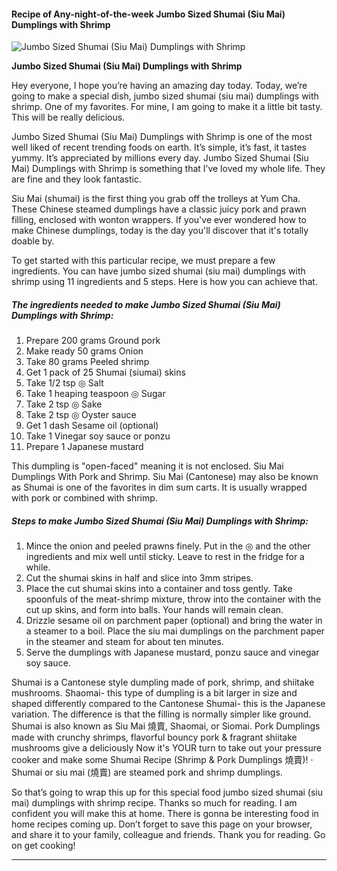             

#### Recipe of Any-night-of-the-week Jumbo Sized Shumai (Siu Mai) Dumplings with Shrimp

![Jumbo Sized Shumai (Siu Mai) Dumplings with Shrimp](https://img-global.cpcdn.com/recipes/5636320975126528/751x532cq70/jumbo-sized-shumai-siu-mai-dumplings-with-shrimp-recipe-main-photo.jpg)

**Jumbo Sized Shumai (Siu Mai) Dumplings with Shrimp**

Hey everyone, I hope you’re having an amazing day today. Today, we’re going to make a special dish, jumbo sized shumai (siu mai) dumplings with shrimp. One of my favorites. For mine, I am going to make it a little bit tasty. This will be really delicious.

Jumbo Sized Shumai (Siu Mai) Dumplings with Shrimp is one of the most well liked of recent trending foods on earth. It’s simple, it’s fast, it tastes yummy. It’s appreciated by millions every day. Jumbo Sized Shumai (Siu Mai) Dumplings with Shrimp is something that I’ve loved my whole life. They are fine and they look fantastic.

Siu Mai (shumai) is the first thing you grab off the trolleys at Yum Cha. These Chinese steamed dumplings have a classic juicy pork and prawn filling, enclosed with wonton wrappers. If you've ever wondered how to make Chinese dumplings, today is the day you'll discover that it's totally doable by.

To get started with this particular recipe, we must prepare a few ingredients. You can have jumbo sized shumai (siu mai) dumplings with shrimp using 11 ingredients and 5 steps. Here is how you can achieve that.

##### The ingredients needed to make Jumbo Sized Shumai (Siu Mai) Dumplings with Shrimp:

1.  Prepare 200 grams Ground pork
2.  Make ready 50 grams Onion
3.  Take 80 grams Peeled shrimp
4.  Get 1 pack of 25 Shumai (siumai) skins
5.  Take 1/2 tsp ◎ Salt
6.  Take 1 heaping teaspoon ◎ Sugar
7.  Take 2 tsp ◎ Sake
8.  Take 2 tsp ◎ Oyster sauce
9.  Get 1 dash Sesame oil (optional)
10.  Take 1 Vinegar soy sauce or ponzu
11.  Prepare 1 Japanese mustard

This dumpling is "open-faced" meaning it is not enclosed. Siu Mai Dumplings With Pork and Shrimp. Siu Mai (Cantonese) may also be known as Shumai is one of the favorites in dim sum carts. It is usually wrapped with pork or combined with shrimp.

##### Steps to make Jumbo Sized Shumai (Siu Mai) Dumplings with Shrimp:

1.  Mince the onion and peeled prawns finely. Put in the ◎ and the other ingredients and mix well until sticky. Leave to rest in the fridge for a while.
2.  Cut the shumai skins in half and slice into 3mm stripes.
3.  Place the cut shumai skins into a container and toss gently. Take spoonfuls of the meat-shrimp mixture, throw into the container with the cut up skins, and form into balls. Your hands will remain clean.
4.  Drizzle sesame oil on parchment paper (optional) and bring the water in a steamer to a boil. Place the siu mai dumplings on the parchment paper in the steamer and steam for about ten minutes.
5.  Serve the dumplings with Japanese mustard, ponzu sauce and vinegar soy sauce.

Shumai is a Cantonese style dumpling made of pork, shrimp, and shiitake mushrooms. Shaomai- this type of dumpling is a bit larger in size and shaped differently compared to the Cantonese Shumai- this is the Japanese variation. The difference is that the filling is normally simpler like ground. Shumai is also known as Siu Mai 燒賣, Shaomai, or Siomai. Pork Dumplings made with crunchy shrimps, flavorful bouncy pork & fragrant shiitake mushrooms give a deliciously Now it's YOUR turn to take out your pressure cooker and make some Shumai Recipe (Shrimp & Pork Dumplings 燒賣)! · Shumai or siu mai (燒賣) are steamed pork and shrimp dumplings.

So that’s going to wrap this up for this special food jumbo sized shumai (siu mai) dumplings with shrimp recipe. Thanks so much for reading. I am confident you will make this at home. There is gonna be interesting food in home recipes coming up. Don’t forget to save this page on your browser, and share it to your family, colleague and friends. Thank you for reading. Go on get cooking!

* * *